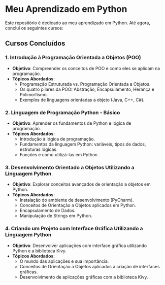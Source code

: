 # Meu Aprendizado em Python

Este repositório é dedicado ao meu aprendizado em Python. Até agora, concluí os seguintes cursos:

## Cursos Concluídos

### 1. Introdução à Programação Orientada a Objetos (POO)
- **Objetivo**: Compreender os conceitos de POO e como eles se aplicam na programação.
- **Tópicos Abordados**:
  - Programação Estruturada vs. Programação Orientada a Objetos.
  - Os quatro pilares da POO: Abstração, Encapsulamento, Herança e Polimorfismo.
  - Exemplos de linguagens orientadas a objeto (Java, C++, C#).

### 2. Linguagem de Programação Python - Básico
- **Objetivo**: Aprender os fundamentos de Python e lógica de programação.
- **Tópicos Abordados**:
  - Introdução à lógica de programação.
  - Fundamentos da linguagem Python: variáveis, tipos de dados, estruturas lógicas.
  - Funções e como utilizá-las em Python.

### 3. Desenvolvimento Orientado a Objetos Utilizando a Linguagem Python
- **Objetivo**: Explorar conceitos avançados de orientação a objetos em Python.
- **Tópicos Abordados**:
  - Instalação do ambiente de desenvolvimento (PyCharm).
  - Conceitos de Orientação a Objetos aplicados em Python.
  - Encapsulamento de Dados.
  - Manipulação de Strings em Python.

### 4. Criando um Projeto com Interface Gráfica Utilizando a Linguagem Python
- **Objetivo**: Desenvolver aplicações com interface gráfica utilizando Python e a biblioteca Kivy.
- **Tópicos Abordados**:
  - O mundo das aplicações e sua importância.
  - Conceitos de Orientação a Objetos aplicados à criação de interfaces gráficas.
  - Desenvolvimento de aplicações gráficas com a biblioteca Kivy.


